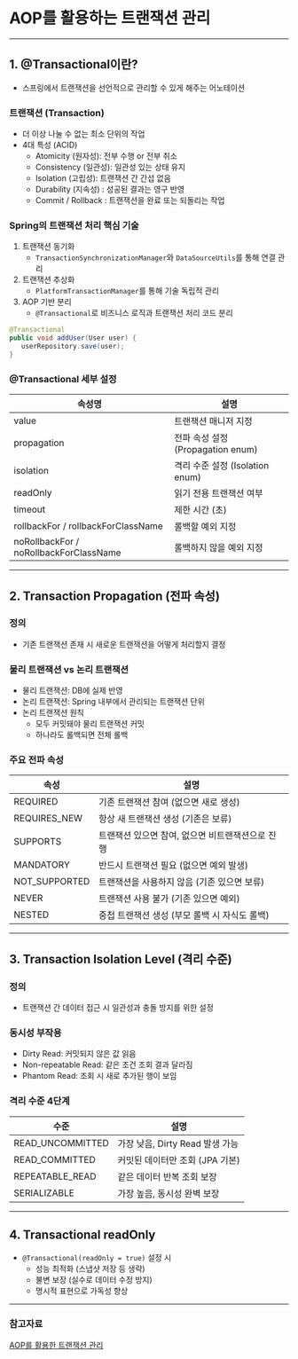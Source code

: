# AOP를 활용하는 트랜잭션 관리

---

## 1. @Transactional이란?

- 스프링에서 트랜잭션을 선언적으로 관리할 수 있게 해주는 어노테이션

### 트랜잭션 (Transaction)

- 더 이상 나눌 수 없는 최소 단위의 작업  
- 4대 특성 (ACID)
  - Atomicity (원자성): 전부 수행 or 전부 취소
  - Consistency (일관성): 일관성 있는 상태 유지
  - Isolation (고립성): 트랜잭션 간 간섭 없음
  - Durability (지속성) : 성공된 결과는 영구 반영
  - Commit / Rollback : 트랜잭션을 완료 또는 되돌리는 작업

### Spring의 트랜잭션 처리 핵심 기술

1. 트랜잭션 동기화
    - `TransactionSynchronizationManager`와 `DataSourceUtils`를 통해 연결 관리
2. 트랜잭션 추상화
    - `PlatformTransactionManager`를 통해 기술 독립적 관리
3. AOP 기반 분리
    - `@Transactional`로 비즈니스 로직과 트랜잭션 처리 코드 분리

```java
@Transactional
public void addUser(User user) {
   userRepository.save(user);
}
```

### @Transactional 세부 설정

| 속성명 | 설명 |
|--------|------|
| value | 트랜잭션 매니저 지정 |
| propagation | 전파 속성 설정 (Propagation enum) |
| isolation | 격리 수준 설정 (Isolation enum) |
| readOnly | 읽기 전용 트랜잭션 여부 |
| timeout | 제한 시간 (초) |
| rollbackFor / rollbackForClassName | 롤백할 예외 지정 |
| noRollbackFor / noRollbackForClassName | 롤백하지 않을 예외 지정 |

---

## 2. Transaction Propagation (전파 속성)

### 정의

- 기존 트랜잭션 존재 시 새로운 트랜잭션을 어떻게 처리할지 결정

### 물리 트랜잭션 vs 논리 트랜잭션

- 물리 트랜잭션: DB에 실제 반영
- 논리 트랜잭션: Spring 내부에서 관리되는 트랜잭션 단위
- 논리 트랜잭션 원칙
  - 모두 커밋돼야 물리 트랜잭션 커밋
  - 하나라도 롤백되면 전체 롤백

### 주요 전파 속성

| 속성           | 설명 |
|--------------|------|
| REQUIRED   | 기존 트랜잭션 참여 (없으면 새로 생성) |
| REQUIRES_NEW | 항상 새 트랜잭션 생성 (기존은 보류) |
| SUPPORTS   | 트랜잭션 있으면 참여, 없으면 비트랜잭션으로 진행 |
| MANDATORY  | 반드시 트랜잭션 필요 (없으면 예외 발생) |
| NOT_SUPPORTED | 트랜잭션을 사용하지 않음 (기존 있으면 보류) |
| NEVER      | 트랜잭션 사용 불가 (기존 있으면 예외) |
| NESTED     | 중첩 트랜잭션 생성 (부모 롤백 시 자식도 롤백) |

---

## 3. Transaction Isolation Level (격리 수준)

### 정의

- 트랜잭션 간 데이터 접근 시 일관성과 충돌 방지를 위한 설정

### 동시성 부작용

- Dirty Read: 커밋되지 않은 값 읽음
- Non-repeatable Read: 같은 조건 조회 결과 달라짐
- Phantom Read: 조회 시 새로 추가된 행이 보임

### 격리 수준 4단계

| 수준 | 설명 |
|------|------|
| READ_UNCOMMITTED | 가장 낮음, Dirty Read 발생 가능 |
| READ_COMMITTED | 커밋된 데이터만 조회 (JPA 기본) |
| REPEATABLE_READ | 같은 데이터 반복 조회 보장 |
| SERIALIZABLE | 가장 높음, 동시성 완벽 보장 |

---

## 4. Transactional readOnly

- `@Transactional(readOnly = true)` 설정 시
  - 성능 최적화 (스냅샷 저장 등 생략)
  - 불변 보장 (실수로 데이터 수정 방지)
  - 명시적 표현으로 가독성 향상

---

### 참고자료

[AOP를 활용한 트랜잭션 관리](https://velog.io/@smc2315/Transactional-%EC%96%B4%EB%85%B8%ED%85%8C%EC%9D%B4%EC%85%98-%ED%8C%8C%ED%97%A4%EC%B9%98%EA%B8%B0)